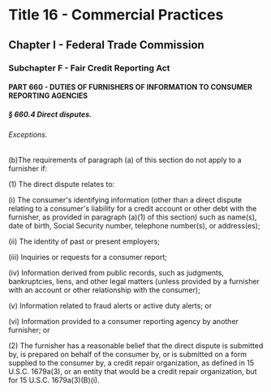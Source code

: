 
# Title 16 - Commercial Practices
## Chapter I - Federal Trade Commission
### Subchapter F - Fair Credit Reporting Act
#### PART 660 - DUTIES OF FURNISHERS OF INFORMATION TO CONSUMER REPORTING AGENCIES
##### § 660.4 Direct disputes.
###### Exceptions.

(b)The requirements of paragraph (a) of this section do not apply to a furnisher if:

(1) The direct dispute relates to:

(i) The consumer's identifying information (other than a direct dispute relating to a consumer's liability for a credit account or other debt with the furnisher, as provided in paragraph (a)(1) of this section) such as name(s), date of birth, Social Security number, telephone number(s), or address(es);

(ii) The identity of past or present employers;

(iii) Inquiries or requests for a consumer report;

(iv) Information derived from public records, such as judgments, bankruptcies, liens, and other legal matters (unless provided by a furnisher with an account or other relationship with the consumer);

(v) Information related to fraud alerts or active duty alerts; or

(vi) Information provided to a consumer reporting agency by another furnisher; or

(2) The furnisher has a reasonable belief that the direct dispute is submitted by, is prepared on behalf of the consumer by, or is submitted on a form supplied to the consumer by, a credit repair organization, as defined in 15 U.S.C. 1679a(3), or an entity that would be a credit repair organization, but for 15 U.S.C. 1679a(3)(B)(i).
